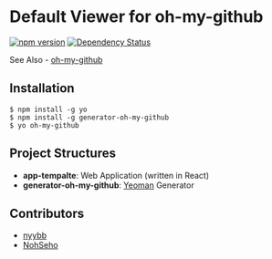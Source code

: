 # Default Viewer for oh-my-github

[![npm version](https://badge.fury.io/js/generator-oh-my-github.svg)](https://badge.fury.io/js/generator-oh-my-github)
[![Dependency Status](https://david-dm.org/oh-my-github/generator-oh-my-github.svg)](https://david-dm.org/oh-my-github/generator-oh-my-github)
  
See Also - [oh-my-github](https://github.com/oh-my-github/oh-my-github)

## Installation

```
$ npm install -g yo
$ npm install -g generator-oh-my-github
$ yo oh-my-github
```

## Project Structures

- **app-tempalte**: Web Application (written in React)
- **generator-oh-my-github**: [Yeoman](http://yeoman.io) Generator

## Contributors

- [nyybb](https://github.com/nyybb)
- [NohSeho](https://github.com/NohSeho)




